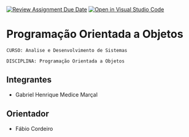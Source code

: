[![Review Assignment Due Date](https://classroom.github.com/assets/deadline-readme-button-22041afd0340ce965d47ae6ef1cefeee28c7c493a6346c4f15d667ab976d596c.svg)](https://classroom.github.com/a/yaS4OAFT)
[![Open in Visual Studio Code](https://classroom.github.com/assets/open-in-vscode-2e0aaae1b6195c2367325f4f02e2d04e9abb55f0b24a779b69b11b9e10269abc.svg)](https://classroom.github.com/online_ide?assignment_repo_id=15804810&assignment_repo_type=AssignmentRepo)
# Programação Orientada a Objetos

`CURSO: Analise e Desenvolvimento de Sistemas`

`DISCIPLINA: Programação Orientada a Objetos`

## Integrantes

* Gabriel Henrique Medice Marçal


## Orientador

* Fábio Cordeiro


